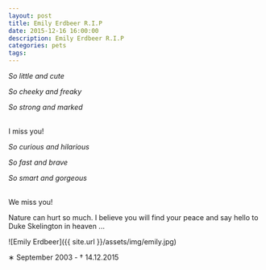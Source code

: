 ```yaml
---
layout: post
title: Emily Erdbeer R.I.P
date: 2015-12-16 16:00:00
description: Emily Erdbeer R.I.P
categories: pets
tags: 
---
```


_So little and cute_

_So cheeky and freaky_

_So strong and marked_

<br>
I miss you!
<br>

_So curious and hilarious_

_So fast and brave_

_So smart and gorgeous_

<br>
We miss you!
<br>

Nature can hurt so much. I believe you will find your peace and say hello to Duke Skelington in heaven ...

![Emily Erdbeer]({{ site.url }}/assets/img/emily.jpg)

&lowast; September 2003 - &dagger; 14.12.2015
